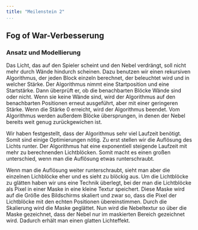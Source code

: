 ```yaml
---
title: "Meilenstein 2"
...
```



## Fog of War-Verbesserung

### Ansatz und Modellierung

Das Licht, das auf den Spieler scheint und den Nebel verdrängt, soll nicht mehr durch Wände hindurch scheinen.
Dazu benutzen wir einen rekursiven Algorithmus, der jeden Block einzeln berechnet, der beleuchtet wird und in welcher Stärke.
Der Algorithmus nimmt eine Startposition und eine Startstärke.
Dann überprüft er, ob die benachbarten Blöcke Wände sind oder nicht. Wenn sie keine Wände sind, wird der Algorithmus auf den benachbarten
Positionen erneut ausgeführt, aber mit einer geringeren Stärke. Wenn die Stärke 0 erreicht, wird der Algorithmus beendet.
Vom Algorithmus werden außerdem Blöcke übersprungen, in denen der Nebel bereits weit genug zurückgewichen ist.

Wir haben festgestellt, dass der Algorithmus sehr viel Laufzeit benötigt. Somit sind einige Optimierungen nötig.
Zu erst stellen wir die Auflösung des Lichts runter. Der Algorithmus hat eine exponentiell steigende Laufzeit mit mehr zu berechnenden Lichtblöcken.
Somit macht es einen großen unterschied, wenn man die Auflösung etwas runterschraubt.

Wenn man die Auflösung weiter runterschraubt, sieht man aber die einzelnen Lichblöcke eher und es sieht zu blöckig aus.
Um die Lichtblöcke zu glätten haben wir uns eine Technik überlegt, bei der man die Lichtblöcke als Pixel in einer Maske in eine kleine Textur speichert.
Diese Maske wird auf die Größe des Bildschirms skaliert und zwar so, dass die Pixel der Lichtblöcke mit den echten Positionen übereinstimmen.
Durch die Skalierung wird die Maske geglättet. Nun wird die Nebeltextur so über die Maske gezeichnet, dass der Nebel nur im maskierten
Bereich gezeichnet wird. Dadurch erhält man einen glatten Lichteffekt.